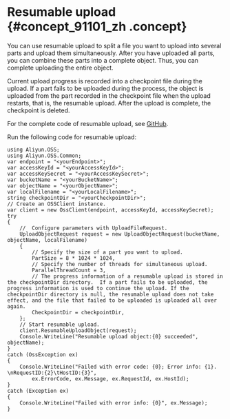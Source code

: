 # Resumable upload {#concept_91101_zh .concept}

You can use resumable upload to split a file you want to upload into several parts and upload them simultaneously. After you have uploaded all parts, you can combine these parts into a complete object. Thus, you can complete uploading the entire object.

Current upload progress is recorded into a checkpoint file during the upload. If a part fails to be uploaded during the process, the object is uploaded from the part recorded in the checkpoint file when the upload restarts, that is, the resumable upload. After the upload is complete, the checkpoint is deleted.

For the complete code of resumable upload, see [GitHub](https://github.com/aliyun/aliyun-oss-csharp-sdk/blob/master/samples/Samples/ResumableSample.cs).

Run the following code for resumable upload:

```
using Aliyun.OSS;
using Aliyun.OSS.Common;
var endpoint = "<yourEndpoint>";
var accessKeyId = "<yourAccessKeyId>";
var accessKeySecret = "<yourAccessKeySecret>";
var bucketName = "<yourBucketName>";
var objectName = "<yourObjectName>";
var localFilename = "<yourLocalFilename>";
string checkpointDir = "<yourCheckpointDir>";
// Create an OSSClient instance.
var client = new OssClient(endpoint, accessKeyId, accessKeySecret);
try
{
    //  Configure parameters with UploadFileRequest.
    UploadObjectRequest request = new UploadObjectRequest(bucketName, objectName, localFilename)
    {
        // Specify the size of a part you want to upload.
        PartSize = 8 * 1024 * 1024,
        // Specify the number of threads for simultaneous upload.
        ParallelThreadCount = 3,
        // The progress information of a resumable upload is stored in the checkpointDir directory.  If a part fails to be uploaded, the progress information is used to continue the upload. If the checkpointDir directory is null, the resumable upload does not take effect, and the file that failed to be uploaded is uploaded all over again.
        CheckpointDir = checkpointDir,
    };
    // Start resumable upload.
    client.ResumableUploadObject(request);
    Console.WriteLine("Resumable upload object:{0} succeeded", objectName);
}
catch (OssException ex)
{
    Console.WriteLine("Failed with error code: {0}; Error info: {1}. \nRequestID:{2}\tHostID:{3}",
        ex.ErrorCode, ex.Message, ex.RequestId, ex.HostId);
}
catch (Exception ex)
{
    Console.WriteLine("Failed with error info: {0}", ex.Message);
}
```

